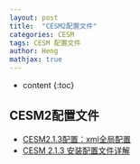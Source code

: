 ```yaml
---
layout: post
title:  "CESM2配置文件"
categories: CESM
tags: CESM 配置文件
author: Heng
mathjax: true
---
```


* content
{:toc}




## CESM2配置文件
- [CESM2.1.3配置：xml全局配置](https://blog.csdn.net/LWY651vv/article/details/128808348)
- [CESM 2.1.3 安装配置文件详解](https://blog.csdn.net/qq_32115939/article/details/115377142)

